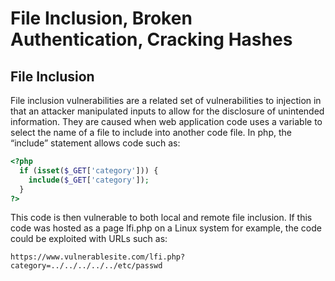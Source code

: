 # File Inclusion, Broken Authentication, Cracking Hashes

## File Inclusion

File inclusion vulnerabilities are a related set of vulnerabilities to injection in that an attacker manipulated inputs to allow for the disclosure of unintended information. They are caused when web application code uses a variable to select the name of a file to include into another code file. In php, the “include” statement allows code such as:

```php
<?php
  if (isset($_GET['category'])) {
    include($_GET['category']);
  }
?>
```

This code is then vulnerable to both local and remote file inclusion. If this code was hosted as a page lfi.php on a Linux system for example, the code could be exploited with URLs such as:

`https://www.vulnerablesite.com/lfi.php?category=../../../../../etc/passwd`

